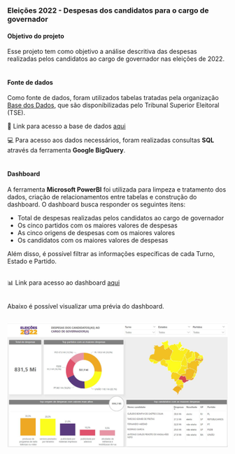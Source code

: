 ### Eleições 2022 - Despesas dos candidatos para o cargo de governador<br>

#### Objetivo do projeto

Esse projeto tem como objetivo a análise descritiva das despesas realizadas pelos candidatos ao cargo de governador nas eleições de 2022.<br><br>

#### Fonte de dados

Como fonte de dados, foram utilizados tabelas tratadas pela organização [Base dos Dados](https://basedosdados.org/), que são disponibilizadas pelo Tribunal Superior Eleitoral (TSE).

:file_folder: Link para acesso a base de dados [aqui](https://basedosdados.org/dataset/br-tse-eleicoes?bdm_table=despesas_candidato)

:computer: Para acesso aos dados necessários, foram realizadas consultas <strong>SQL</strong> através da ferramenta <strong>Google BigQuery</strong>.
<br>
<br>

#### Dashboard
A ferramenta <strong>Microsoft PowerBI</strong> foi utilizada para limpeza e tratamento dos dados, criação de relacionamentos entre tabelas e construção do dashboard.
O dashboard busca responder os seguintes itens:
<ul>
  <li> Total de despesas realizadas pelos candidatos ao cargo de governador</li>
  <li> Os cinco partidos com os maiores valores de despesas</li>
  <li> As cinco origens de despesas com os maiores valores</li>
  <li> Os candidatos com os maiores valores de despesas</li>
</ul>
Além disso, é possível filtrar as informações específicas de cada Turno, Estado e Partido.<br><br>

:bar_chart: Link para acesso ao dashboard [aqui](https://app.powerbi.com/view?r=eyJrIjoiZjk0NjBiNTQtOTA4NS00OTM0LTllZDktYTQyMGQxNGRhMTBjIiwidCI6IjA3M2ZmOGM0LWExZDEtNDNiYi1iODNmLWQyNTQ0YmMzODZiMCIsImMiOjh9)<br><br>

Abaixo é possível visualizar uma prévia do dashboard. <br><br>

![foto](/dashboard.JPG)






